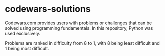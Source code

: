 # codewars-solutions
Codewars.com provides users with problems or challenges that can be solved using programming fundamentals. In this repository, Python was used exclusively.

Problems are ranked in difficulty from 8 to 1, with 8 being least difficult and 1 being most difficult. 
